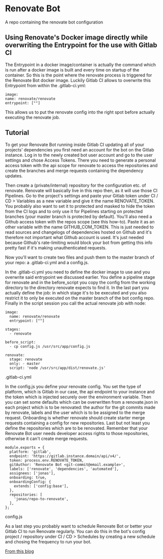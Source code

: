 # Renovate Bot

A repo containing the renovate bot configuration

## Using Renovate's Docker image directly while overwriting the Entrypoint for the use with Gitlab CI

The Entrypoint in a docker image/container is actually the command which is run after a docker image is built and every time on startup of the container. So this is the point where the renovate process is triggered for the Renovate Bot docker image. Luckily Gitlab CI allows to overwrite this Entrypoint from within the .gitlab-ci.yml:

```
image:
name: renovate/renovate
entrypoint: [""]
```

This allows us to put the renovate config into the right spot before actually executing the renovate job.

## Tutorial

To get your Renovate Bot running inside Gitlab CI updating all of your projects' dependencies you first need an account for the bot on the Gitlab instance. Log in to the newly created bot user account and go to the user settings and chose Access Tokens. There you need to generate a personal access token with the api scope for renovate to access the repositories and create the branches and merge requests containing the dependency updates.

Then create a (private/internal) repository for the configuration etc. of renovate. Renovate will basically live in this repo then, as it will use those CI Pipelines. Go to the project's settings and paste your Gitlab token under CI / CD > Variables as a new variable and give it the name RENOVATE_TOKEN. You probably also want to set it to protected and masked to hide the token from the CI logs and to only use it for Pipelines starting on protected branches (your master branch is protected by default).
You'll also need a Github access token with the repos scope (see this how-to). Paste it as an other variable with the name GITHUB_COM_TOKEN. This is just needed to read sources and changelogs of dependencies hosted on Github and it's therefore not important what Github account is used. It's just needed because Github's rate-limiting would block your bot from getting this info pretty fast if it's making unauthenticated requests.

Now you'll want to create two files and push them to the master branch of your repo: a .gitlab-ci.yml and a config.js.

In the .gitlab-ci.yml you need to define the docker image to use and you overwrite said entrypoint we discussed earlier. You define a pipeline stage for renovate and in the before_script you copy the config from the working directory to the directory renovate expects to find it. In the last part you actually define the job: in which stage it's to be executed and you also restrict it to only be executed on the master branch of the bot config repo. Finally in the script session you call the actual renovate job with node:

```
image:
  name: renovate/renovate
  entrypoint: [""]

stages:
  - renovate

before_script:
  - cp config.js /usr/src/app/config.js

renovate:
  stage: renovate
  only: - master
  script: 'node /usr/src/app/dist/renovate.js'
```

.gitlab-ci.yml

In the config.js you define your renovate config. You set the type of platform, which is Gitlab in our case, the api endpoint to your instance and the token which is injected securely over the environment variable. Then you can set some defaults which can be overwritten from a renovate.json in each project which is to be renovated: the author for the git commits made by renovate, labels and the user which is to be assigned to the merge request. Onboarding is whether renovate should create starter merge requests containing a config for new repositories.
Last but not least you define the repositories which are to be renovated. Remember that your Renovate Bot user needs developer access rights to those repositories, otherwise it can't create merge requests.

```
module.exports = {
  platform: 'gitlab',
  endpoint: 'https://gitlab.instance.domain/api/v4/',
  token: process.env.RENOVATE_TOKEN,
  gitAuthor: 'Renovate Bot <git-commit@email.example>',
  labels: ['renovate', 'dependencies', 'automated'],
  assignees: ['jonas'],
  onboarding: true,
  onboardingConfig: {
    extends: ['config:base'],
  },
  repositories: [
    'jonas/repo-to-renovate',
  ],
};
```

config.js

As a last step you probably want to schedule Renovate Bot or better your Gitlab CI to run Renovate regularly. You can do this in the bot's config project / repository under CI / CD > Schedules by creating a new schedule and chosing the frequency to run your bot.

[From this blog](https://violoncello.ch/blog/2019/11/automated-dependency-updates-with-renovate-bot-integrated-into-gitlab-ci)
